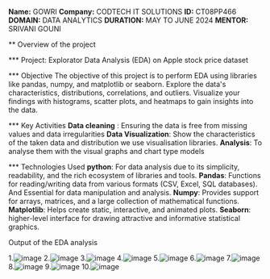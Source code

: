 **Name:** GOWRI
**Company:** CODTECH IT SOLUTIONS
**ID:** CT08PP466
**DOMAIN:** DATA ANALYTICS
**DURATION:** MAY TO JUNE 2024
**MENTOR:** SRIVANI GOUNI

** Overview of the project

*** Project: Explorator Data Analysis (EDA) on Apple stock price dataset

*** Objective
The objective of this project is to perform EDA using libraries like pandas, numpy, and matplotlib or seaborn. Explore the data's characteristics, distributions, correlations, and outliers. Visualize your findings with histograms, scatter plots, and heatmaps to
gain insights into the data.

*** Key Activities
**Data cleaning** : Ensuring the data is free from missing values and data irregularities
**Data Visualization**: Show the characteristics of the taken data and distribution we use visualisation libraries.
**Analysis**: To analyse them with the visual graphs and chart type models 

*** Technologies Used
**python**: For data analysis due to its simplicity, readability, and the rich ecosystem of libraries and tools.
**Pandas**: Functions for reading/writing data from various formats (CSV, Excel, SQL databases). And Essential for data manipulation and analysis.
**Numpy**: Provides support for arrays, matrices, and a large collection of mathematical functions.
**Matplotlib**: Helps create static, interactive, and animated plots.
**Seaborn**:  higher-level interface for drawing attractive and informative statistical graphics.

Output of the EDA analysis

1.![image](https://github.com/gowrigg/codtech-task--1/assets/74725600/bb1731b0-f9ce-45ea-963c-ac8ed9e8ddd6)
2.![image](https://github.com/gowrigg/codtech-task--1/assets/74725600/d09de6bd-0c62-4fb1-a426-82f68ef4254a)
3.![image](https://github.com/gowrigg/codtech-task--1/assets/74725600/62eccc9c-a2d0-4d99-ab67-9cc8cd039cbf)
4.![image](https://github.com/gowrigg/codtech-task--1/assets/74725600/1eb10e0e-5d24-4658-a0f6-fc0ea5903237)
5.![image](https://github.com/gowrigg/codtech-task--1/assets/74725600/14b5a905-2f16-453c-9a64-441cce5fe8ab)
6.![image](https://github.com/gowrigg/codtech-task--1/assets/74725600/ec402622-6d4b-4025-8755-e789e90df4b7)
7.![image](https://github.com/gowrigg/codtech-task--1/assets/74725600/c44a744b-75c2-451f-80f2-26a5da2353c6)
8.![image](https://github.com/gowrigg/codtech-task--1/assets/74725600/5e386038-8b44-49dc-91f0-4a7cc76e5e60)
9.![image](https://github.com/gowrigg/codtech-task--1/assets/74725600/f3a4ee7d-fe4d-49db-a249-0cc7e03945d9)
10.![image](https://github.com/gowrigg/codtech-task--1/assets/74725600/70673037-e731-40ac-a11b-8313cc447195)













